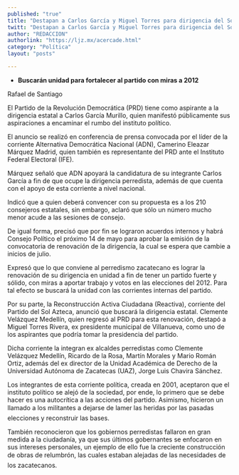 ```yaml
---
published: "true"
title: "Destapan a Carlos García y Miguel Torres para dirigencia del Sol Azteca"
twitt: "Destapan a Carlos García y Miguel Torres para dirigencia del Sol Azteca"
author: "REDACCION"
authorlink: "https://ljz.mx/acercade.html"
category: "Política"
layout: "posts"

---
```


*   **Buscarán unidad para fortalecer al partido con miras a 2012**


  Rafael de Santiago



  El Partido de la Revolución Democrática (PRD) tiene como aspirante a la dirigencia estatal a Carlos García Murillo, quien manifestó públicamente sus aspiraciones a encaminar el rumbo del instituto político.



  El anuncio se realizó en conferencia de prensa convocada por el líder de la corriente Alternativa Democrática Nacional (ADN), Camerino Eleazar Márquez Madrid, quien también es representante del PRD ante el Instituto Federal Electoral (IFE).



  Márquez señaló que ADN apoyará la candidatura de su integrante Carlos García a fin de que ocupe la dirigencia perredista, además de que cuenta con el apoyo de esta corriente a nivel nacional.



  Indicó que a quien deberá convencer con su propuesta es a los 210 consejeros estatales, sin embargo, aclaró que sólo un número mucho menor acude a las sesiones de consejo.



  De igual forma, precisó que por fin se lograron acuerdos internos y habrá Consejo Político el próximo 14 de mayo para aprobar la emisión de la convocatoria de renovación de la dirigencia, la cual se espera que cambie a inicios de julio.



  Expresó que lo que conviene al perredismo zacatecano es lograr la renovación de su dirigencia en unidad a fin de tener un partido fuerte y sólido, con miras a aportar trabajo y votos en las elecciones del 2012. Para tal efecto se buscará la unidad con las corrientes internas del partido.



  Por su parte, la Reconstrucción Activa Ciudadana (Reactiva), corriente del Partido del Sol Azteca, anunció que buscará la dirigencia estatal. Clemente Velázquez Medellín, quien regresó al PRD para esta renovación, destapó a Miguel Torres Rivera, ex presidente municipal de Villanueva, como uno de los aspirantes que podría tomar la presidencia del partido.



  Dicha corriente la integran ex alcaldes perredistas como Clemente Velázquez Medellín, Ricardo de la Rosa, Martín Morales y Mario Román Ortiz, además del ex director de la Unidad Académica de Derecho de la Universidad Autónoma de Zacatecas (UAZ), Jorge Luis Chavira Sánchez.



  Los integrantes de esta corriente política, creada en 2001, aceptaron que el instituto político se alejó de la sociedad, por ende, lo primero que se debe hacer es una autocrítica a las acciones del partido. Asimismo, hicieron un llamado a los militantes a dejarse de lamer las heridas por las pasadas elecciones y reconstruir las bases.



  También reconocieron que los gobiernos perredistas fallaron en gran medida a la ciudadanía, ya que sus últimos gobernantes se enfocaron en sus intereses personales, un ejemplo de ello fue la creciente construcción de obras de relumbrón, las cuales estaban alejadas de las necesidades de los zacatecanos.

